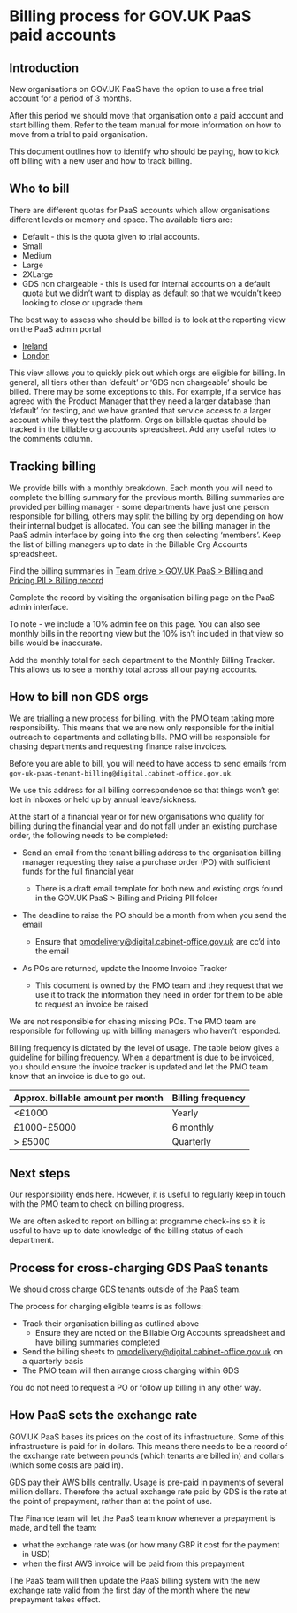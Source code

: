 # Billing process for GOV.UK PaaS paid accounts

## Introduction

New organisations on GOV.UK PaaS have the option to use a free trial account for a period of 3 months.

After this period we should move that organisation onto a paid account and start billing them. Refer to the team manual for more information on how to move from a trial to paid organisation.

This document outlines how to identify who should be paying, how to kick off billing with a new user and how to track billing.

## Who to bill

There are different quotas for PaaS accounts which allow organisations different levels or memory and space. The available tiers are:

- Default - this is the quota given to trial accounts.
- Small
- Medium
- Large
- 2XLarge
- GDS non chargeable - this is used for internal accounts on a default quota but we didn’t want to display as default so that we wouldn’t keep looking to close or upgrade them

The best way to assess who should be billed is to look at the reporting view on the PaaS admin portal
- [Ireland](https://admin.cloud.service.gov.uk/reports/cost/2019-07-01)
- [London](https://admin.london.cloud.service.gov.uk/reports/cost/2019-07-01)

This view allows you to quickly pick out which orgs are eligible for billing. In general, all tiers other than ‘default’ or ‘GDS non chargeable’ should be billed. There may be some exceptions to this. For example, if a service has agreed with the Product Manager that they need a larger database than ‘default’ for testing, and we have granted that service access to a larger account while they test the platform. Orgs on billable quotas should be tracked in the billable org accounts spreadsheet. Add any useful notes to the comments column.


## Tracking billing

We provide bills with a monthly breakdown. Each month you will need to complete the billing summary for the previous month. Billing summaries are provided per billing manager - some departments have just one person responsible for billing, others may split the billing by org depending on how their internal budget is allocated. You can see the billing manager in the PaaS admin interface by going into the org then selecting ‘members’. Keep the list of billing managers up to date in the Billable Org Accounts spreadsheet.

Find the billing summaries in [Team drive > GOV.UK PaaS > Billing and Pricing PII > Billing record](https://drive.google.com/drive/u/0/folders/1PhFbgFGZWuFkw8D9v-WBYgDdnBEXO9k_)


Complete the record by visiting the organisation billing page on the PaaS admin interface.

To note - we include a 10% admin fee on this page. You can also see monthly bills in the reporting view but the 10% isn’t included in that view so bills would be inaccurate.

Add the monthly total for each department to the Monthly Billing Tracker. This allows us to see a monthly total across all our paying accounts.

## How to bill non GDS orgs

We are trialling a new process for billing, with the PMO team taking more responsibility. This means that we are now only responsible for the initial outreach to departments and collating bills. PMO will be responsible for chasing departments and requesting finance raise invoices.

Before you are able to bill, you will need to have access to send emails from `gov-uk-paas-tenant-billing@digital.cabinet-office.gov.uk`.

We use this address for all billing correspondence so that things won’t get lost in inboxes or held up by annual leave/sickness.

At the start of a financial year or for new organisations who qualify for billing during the financial year and do not fall under an existing purchase order, the following needs to be completed:

- Send an email from the tenant billing address to the organisation billing manager requesting they raise a purchase order (PO) with sufficient funds for the full financial year
  - There is a draft email template for both new and existing orgs found in the GOV.UK PaaS > Billing and Pricing PII folder
- The deadline to raise the PO should be a month from when you send the email
  - Ensure that pmodelivery@digital.cabinet-office.gov.uk are cc’d into the email

- As POs are returned, update the Income Invoice Tracker
  - This document is owned by the PMO team and they request that we use it to track the information they need in order for them to be able to request an invoice be raised

We are not responsible for chasing missing POs. The PMO team are responsible for following up with billing managers who haven’t responded.

Billing frequency is dictated by the level of usage. The table below gives a guideline for billing frequency. When a department is due to be invoiced, you should ensure the invoice tracker is updated and let the PMO team know that an invoice is due to go out.

| Approx. billable amount per month | Billing frequency |
| --- | --- |
| <£1000 | Yearly |
| £1000-£5000 | 6 monthly |
| > £5000 | Quarterly |

## Next steps

Our responsibility ends here. However, it is useful to regularly keep in touch with the PMO team to check on billing progress.

We are often asked to report on billing at programme check-ins so it is useful to have up to date knowledge of the billing status of each department.

## Process for cross-charging GDS PaaS tenants

We should cross charge GDS tenants outside of the PaaS team.

The process for charging eligible teams is as follows:
- Track their organisation billing as outlined above
  - Ensure they are noted on the Billable Org Accounts spreadsheet and have billing summaries completed
- Send the billing sheets to pmodelivery@digital.cabinet-office.gov.uk on a quarterly basis
- The PMO team will then arrange cross charging within GDS

You do not need to request a PO or follow up billing in any other way.

## How PaaS sets the exchange rate

GOV.UK PaaS bases its prices on the cost of its infrastructure. Some of this
infrastructure is paid for in dollars. This means there needs to be a record of
the exchange rate between pounds (which tenants are billed in) and dollars
(which some costs are paid in).

GDS pay their AWS bills centrally. Usage is pre-paid in payments of several
million dollars. Therefore the actual exchange rate paid by GDS is the rate at
the point of prepayment, rather than at the point of use.

The Finance team will let the PaaS team know whenever a prepayment is made, and
tell the team:

* what the exchange rate was (or how many GBP it cost for the payment in USD)
* when the first AWS invoice will be paid from this prepayment

The PaaS team will then update the PaaS billing system with the new exchange
rate valid from the first day of the month where the new prepayment takes
effect.
